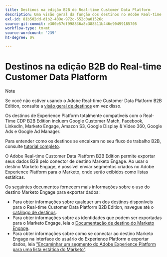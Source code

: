 ```yaml
---
title: Destinos na edição B2B do Real-time Customer Data Platform
description: Uma visão geral da função dos destinos no Adobe Real-time Customer Data Platform B2B Edition.
exl-id: 81b502dd-d1b2-409e-972c-652c0a01526c
source-git-commit: e300e57df998836a8c388511b446e90499185705
workflow-type: tm+mt
source-wordcount: '239'
ht-degree: 0%

---
```


# Destinos na edição B2B do Real-time Customer Data Platform

>[!NOTE]
>
>Se você não estiver usando o Adobe Real-time Customer Data Platform B2B Edition, consulte a [visão geral de destinos](../../destinations/home.md) em vez disso.

Os destinos de Experience Platform totalmente compatíveis com o Real-Time CDP B2B Edition incluem Google Customer Match, Facebook, LinkedIn, Marketo Engage, Amazon S3, Google Display &amp; Video 360, Google Ads e Google Ad Manager.

Para entender como os destinos se encaixam no seu fluxo de trabalho B2B, consulte [tutorial completo](../b2b-tutorial.md#activate-your-evaluated-data-to-a-destination).

O Adobe Real-time Customer Data Platform B2B Edition permite exportar seus dados B2B pelo conector de destino Marketo Engage. Ao usar o destino Marketo Engage, é possível enviar segmentos criados no Adobe Experience Platform para o Marketo, onde serão exibidos como listas estáticas.

Os seguintes documentos fornecem mais informações sobre o uso do destino Marketo Engage para exportar dados:

- Para obter informações sobre qualquer um dos destinos disponíveis para o Real-time Customer Data Platform B2B Edition, navegue até o [catálogo de destinos](../../destinations/catalog/overview.md).
- Para obter informações sobre as identidades que podem ser exportadas para o Marketo Engage, leia o [Documentação de destino do Marketo Engage](../../destinations/catalog/adobe/marketo-engage.md).
- Para obter informações sobre como se conectar ao destino Marketo Engage na interface do usuário do Experience Platform e exportar dados, leia [&quot;Encaminhar um segmento do Adobe Experience Platform para uma lista estática do Marketo&quot;](https://experienceleague.adobe.com/docs/marketo/using/product-docs/core-marketo-concepts/smart-lists-and-static-lists/static-lists/push-an-adobe-experience-platform-segment-to-a-marketo-static-list.html).
